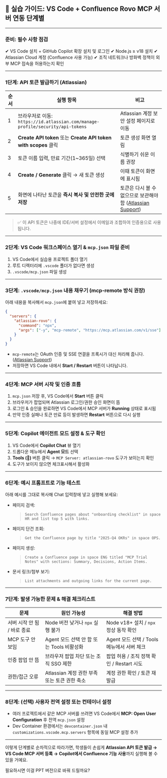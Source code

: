 ## 🎯 실습 가이드: VS Code + Confluence Rovo MCP 서버 연동 단계별

---

### 준비: 필수 사항 점검

✔ VS Code 설치 + GitHub Copilot 확장 설치 및 로그인
✔ Node.js ≥ v18 설치
✔ Atlassian Cloud 계정 (Confluence 사용 가능)
✔ 조직 네트워크나 방화벽 정책이 외부 MCP 접속을 허용하는지 확인

---

### 1단계: API 토큰 발급하기 (Atlassian)

| 순서 | 실행 항목                                                                   | 비고                                              |
| -- | ----------------------------------------------------------------------- | ----------------------------------------------- |
| 1  | 브라우저로 이동: `https://id.atlassian.com/manage-profile/security/api-tokens` | Atlassian 계정 보안 설정 페이지로 이동                      |
| 2  | **Create API token** 또는 **Create API token with scopes** 클릭             | 토큰 생성 화면 열림                                     |
| 3  | 토큰 이름 입력, 만료 기간(1~365일) 선택                                              | 식별하기 쉬운 이름 권장                                   |
| 4  | **Create / Generate** 클릭 → 새 토큰 생성                                      | 이때 토큰이 화면에 표시됨                                  |
| 5  | 화면에 나타난 토큰을 **즉시 복사 및 안전한 곳에 저장**                                       | 토큰은 다시 볼 수 없으므로 보관해야 함 ([Atlassian Support][1]) |

> ✅ 이 API 토큰은 나중에 IDE/서버 설정에서 이메일과 조합하여 인증용으로 사용됩니다.

---

### 2단계: VS Code 워크스페이스 열기 & `mcp.json` 파일 준비

1. VS Code에서 실습용 프로젝트 폴더 열기
2. 루트 디렉터리에 `.vscode` 폴더가 없다면 생성
3. `.vscode/mcp.json` 파일 생성

---

### 3단계: `.vscode/mcp.json` 내용 채우기 (mcp-remote 방식 권장)

아래 내용을 복사해서 `mcp.json`에 붙여 넣고 저장하세요:

```json
{
  "servers": {
    "atlassian-rovo": {
      "command": "npx",
      "args": ["-y", "mcp-remote", "https://mcp.atlassian.com/v1/sse"]
    }
  }
}
```

* `mcp-remote`는 OAuth 인증 및 SSE 연결을 프록시가 대신 처리해 줍니다. ([Atlassian Support][2])
* 저장하면 VS Code 내에서 **Start / Restart** 버튼이 나타납니다.

---

### 4단계: MCP 서버 시작 및 인증 흐름

1. `mcp.json` 저장 후, VS Code에서 **Start** 버튼 클릭
2. 브라우저가 팝업되며 Atlassian 로그인/권한 승인 화면이 뜸
3. 로그인 & 승인을 완료하면 VS Code에서 MCP 서버가 **Running** 상태로 표시됨
4. 만약 인증 실패나 토큰 만료 등이 발생하면 **Restart** 버튼으로 다시 실행

---

### 5단계: Copilot 에이전트 모드 설정 & 도구 확인

1. VS Code에서 **Copilot Chat** 뷰 열기
2. 드롭다운 메뉴에서 **Agent 모드** 선택
3. **Tools (🔧)** 버튼 클릭 → `MCP Server: atlassian-rovo` 도구가 보이는지 확인
4. 도구가 보이지 않으면 체크표시해서 활성화

---

### 6단계: 예시 프롬프트로 기능 테스트

아래 예시를 그대로 복사해 Chat 입력창에 넣고 실행해 보세요:

* 페이지 검색:

  > `Search Confluence pages about "onboarding checklist" in space HR and list top 5 with links.`
* 페이지 단건 조회:

  > `Get the Confluence page by title "2025-Q4 OKRs" in space OPS.`
* 페이지 생성:

  > `Create a Confluence page in space ENG titled "MCP Trial Notes" with sections: Summary, Decisions, Action Items.`
* 문서 링크/첨부 보기:

  > `List attachments and outgoing links for the current page.`

---

### 7단계: 발생 가능한 문제 & 해결 체크리스트

| 문제                | 원인 가능성                         | 해결 방법                          |
| ----------------- | ------------------------------ | ------------------------------ |
| 서버 시작 안 됨 / 바로 종료 | Node 버전 낮거나 `npx` 실행 불가        | Node v18+ 설치 / `npx` 정상 동작 확인  |
| MCP 도구 안 보임       | Agent 모드 선택 안 함 또는 Tools 비활성화  | Agent 모드 선택 / Tools 메뉴에서 서버 체크 |
| 인증 팝업 안 뜸         | 브라우저 팝업 차단 또는 조직 SSO 제한        | 팝업 허용 / 조직 정책 확인 / Restart 시도  |
| 권한/접근 오류          | Atlassian 계정 권한 부족 또는 토큰 권한 축소 | 계정 권한 확인 / 토큰 재발급              |

---

### 8단계: (선택) 사용자 전역 설정 또는 컨테이너 설정

* 여러 프로젝트에서 같은 MCP 서버를 쓰려면 VS Code에서 **MCP: Open User Configuration** 후 전역 `mcp.json` 설정
* Dev Container 환경에서는 `devcontainer.json` 내 `customizations.vscode.mcp.servers` 항목에 동일 MCP 설정 추가

---

이렇게 단계별로 순차적으로 따라가면, 학생들이 손쉽게 **Atlassian API 토큰 발급 → VS Code MCP 서버 등록 → Copilot에서 Confluence 기능 사용**까지 실행해 볼 수 있을 거예요.

필요하시면 이걸 PPT 버전으로 바꿔 드릴까요?

[1]: https://support.atlassian.com/atlassian-account/docs/manage-api-tokens-for-your-atlassian-account/?utm_source=chatgpt.com "Manage API tokens for your Atlassian account"
[2]: https://support.atlassian.com/atlassian-rovo-mcp-server/docs/getting-started-with-the-atlassian-remote-mcp-server/?utm_source=chatgpt.com "Getting started with the Atlassian Rovo MCP Server"
